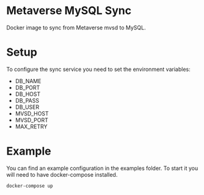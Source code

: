 # Metaverse MySQL Sync
Docker image to sync from Metaverse mvsd to MySQL.

# Setup
To configure the sync service you need to set the environment variables:
- DB_NAME
- DB_PORT
- DB_HOST
- DB_PASS
- DB_USER
- MVSD_HOST
- MVSD_PORT
- MAX_RETRY

# Example
You can find an example configuration in the examples folder. To start it you will need to have docker-compose installed.
``` bash
docker-compose up
```
